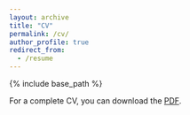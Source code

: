 ```yaml
---
layout: archive
title: "CV"
permalink: /cv/
author_profile: true
redirect_from:
  - /resume
---
```


{% include base_path %}

For a complete CV, you can download the [PDF](../files/Neelarun_CV_Dec2024.pdf).